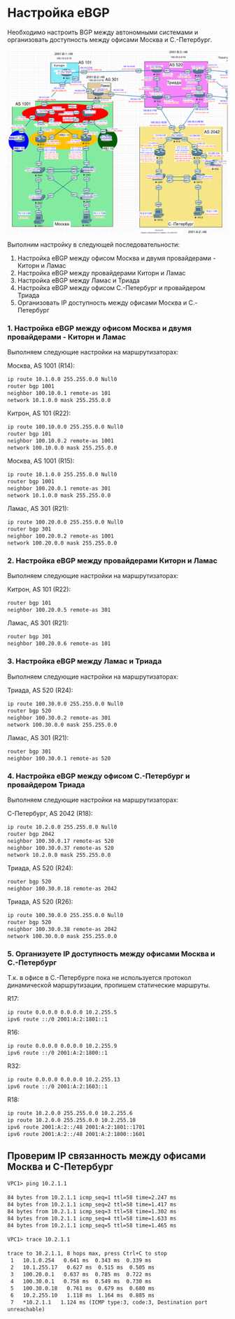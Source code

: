 # Настройка eBGP

Необходимо настроить BGP между автономными системами и организовать доступность между офисами Москва и С.-Петербург.

![](bgp.png)

Выполним настройку в следующей последовательности:
1. Настройка eBGP между офисом Москва и двумя провайдерами - Киторн и Ламас
2. Настройка eBGP между провайдерами Киторн и Ламас
3. Настройка eBGP между Ламас и Триада
4. Настройка eBGP между офисом С.-Петербург и провайдером Триада
5. Организовать IP доступность между офисами Москва и С.-Петербург

### 1. Настройка eBGP между офисом Москва и двумя провайдерами - Киторн и Ламас

Выполняем следующие настройки на маршрутизаторах:

Москва, AS 1001 (R14):
```
ip route 10.1.0.0 255.255.0.0 Null0
router bgp 1001
neighbor 100.10.0.1 remote-as 101
network 10.1.0.0 mask 255.255.0.0
```

Китрон, AS 101 (R22):
```
ip route 100.10.0.0 255.255.0.0 Null0
router bgp 101
neighbor 100.10.0.2 remote-as 1001
network 100.10.0.0 mask 255.255.0.0
```

Москва, AS 1001 (R15):
```
ip route 10.1.0.0 255.255.0.0 Null0
router bgp 1001
neighbor 100.20.0.1 remote-as 301
network 10.1.0.0 mask 255.255.0.0
```

Ламас, AS 301 (R21):
```
ip route 100.20.0.0 255.255.0.0 Null0
router bgp 301
neighbor 100.20.0.2 remote-as 1001
network 100.20.0.0 mask 255.255.0.0
```

### 2. Настройка eBGP между провайдерами Киторн и Ламас

Выполняем следующие настройки на маршрутизаторах:

Китрон, AS 101 (R22):
```
router bgp 101
neighbor 100.20.0.5 remote-as 301
```

Ламас, AS 301 (R21):
```
router bgp 301
neighbor 100.20.0.6 remote-as 101
```

### 3. Настройка eBGP между Ламас и Триада

Выполняем следующие настройки на маршрутизаторах:

Триада, AS 520 (R24):
```
ip route 100.30.0.0 255.255.0.0 Null0
router bgp 520
neighbor 100.30.0.2 remote-as 301
network 100.30.0.0 mask 255.255.0.0
```

Ламас, AS 301 (R21):
```
router bgp 301
neighbor 100.30.0.1 remote-as 520
```


### 4. Настройка eBGP между офисом С.-Петербург и провайдером Триада

Выполняем следующие настройки на маршрутизаторах:

С-Петербург, AS 2042 (R18):
```
ip route 10.2.0.0 255.255.0.0 Null0
router bgp 2042
neighbor 100.30.0.17 remote-as 520
neighbor 100.30.0.37 remote-as 520
network 10.2.0.0 mask 255.255.0.0
```

Триада, AS 520 (R24):
```
router bgp 520
neighbor 100.30.0.18 remote-as 2042
```

Триада, AS 520 (R26):
```
ip route 100.30.0.0 255.255.0.0 Null0
router bgp 520
neighbor 100.30.0.38 remote-as 2042
network 100.30.0.0 mask 255.255.0.0
```

### 5. Организуете IP доступность между офисами Москва и С.-Петербург

Т.к. в офисе в С.-Петербурге пока не используется протокол динамической маршрутизации, пропишем статические маршруты.


R17:
```
ip route 0.0.0.0 0.0.0.0 10.2.255.5
ipv6 route ::/0 2001:A:2:1801::1
```

R16:
```
ip route 0.0.0.0 0.0.0.0 10.2.255.9
ipv6 route ::/0 2001:A:2:1800::1
```

R32:
```
ip route 0.0.0.0 0.0.0.0 10.2.255.13
ipv6 route ::/0 2001:A:2:1603::1
```

R18:
```
ip route 10.2.0.0 255.255.0.0 10.2.255.6
ip route 10.2.0.0 255.255.0.0 10.2.255.10  
ipv6 route 2001:A:2::/48 2001:A:2:1801::1701
ipv6 route 2001:A:2::/48 2001:A:2:1800::1601
```

## Проверим IP связанность между офисами Москва и С-Петербург
```
VPC1> ping 10.2.1.1

84 bytes from 10.2.1.1 icmp_seq=1 ttl=58 time=2.247 ms
84 bytes from 10.2.1.1 icmp_seq=2 ttl=58 time=1.417 ms
84 bytes from 10.2.1.1 icmp_seq=3 ttl=58 time=1.302 ms
84 bytes from 10.2.1.1 icmp_seq=4 ttl=58 time=1.633 ms
84 bytes from 10.2.1.1 icmp_seq=5 ttl=58 time=1.465 ms

VPC1> trace 10.2.1.1

trace to 10.2.1.1, 8 hops max, press Ctrl+C to stop
 1   10.1.0.254   0.641 ms  0.343 ms  0.339 ms
 2   10.1.255.17   0.627 ms  0.515 ms  0.505 ms
 3   100.20.0.1   0.637 ms  0.785 ms  0.722 ms
 4   100.30.0.1   0.758 ms  0.549 ms  0.730 ms
 5   100.30.0.18   0.761 ms  0.679 ms  0.680 ms
 6   10.2.255.10   1.118 ms  1.164 ms  0.885 ms
 7   *10.2.1.1   1.124 ms (ICMP type:3, code:3, Destination port unreachable)
```
